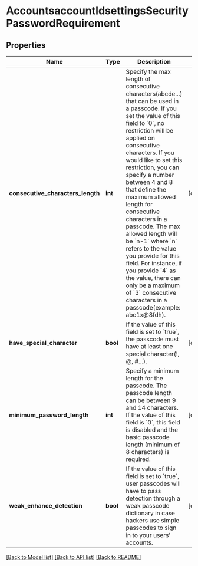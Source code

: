 # AccountsaccountIdsettingsSecurityPasswordRequirement

## Properties
Name | Type | Description | Notes
------------ | ------------- | ------------- | -------------
**consecutive_characters_length** | **int** |  Specify the max length of consecutive characters(abcde...) that can be used in a passcode. If you set the value of this field to &#x60;0&#x60;, no restriction will be applied on consecutive characters.   If you would like to set this restriction, you can specify a number between 4 and 8 that define the maximum allowed length for consecutive characters in a passcode.  The max allowed length will be &#x60;n-1&#x60; where &#x60;n&#x60; refers to the value you provide for this field.  For instance, if you provide &#x60;4&#x60; as the value, there can only be a maximum of &#x60;3&#x60; consecutive characters in a passcode(example: abc1x@8fdh). | [optional] 
**have_special_character** | **bool** | If the value of this field is set to &#x60;true&#x60;, the passcode must have at least one special character(!, @, #...). | [optional] 
**minimum_password_length** | **int** | Specify a minimum length for the passcode. The passcode length can be between 9 and 14 characters. If the value of this field is &#x60;0&#x60;, this field is disabled and the basic passcode length (minimum of 8 characters) is required. | [optional] 
**weak_enhance_detection** | **bool** | If the value of this field is set to &#x60;true&#x60;, user passcodes will have to pass detection through a weak passcode dictionary in case hackers use simple passcodes to sign in to your users&#x27; accounts. | [optional] 

[[Back to Model list]](../README.md#documentation-for-models) [[Back to API list]](../README.md#documentation-for-api-endpoints) [[Back to README]](../README.md)

